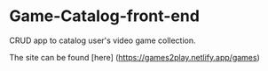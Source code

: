 # Game-Catalog-front-end
CRUD app to catalog user's video game collection.

The site can be found [here] (https://games2play.netlify.app/games) 

